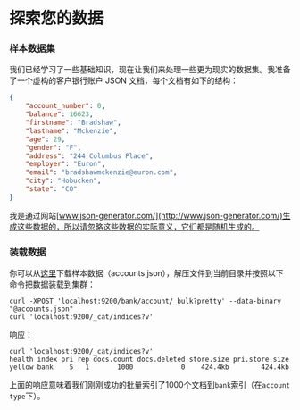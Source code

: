 # 探索您的数据

### 样本数据集
我们已经学习了一些基础知识，现在让我们来处理一些更为现实的数据集。我准备了一个虚构的客户银行账户 JSON 文档，每个文档有如下的结构：

```json
{
    "account_number": 0,
    "balance": 16623,
    "firstname": "Bradshaw",
    "lastname": "Mckenzie",
    "age": 29,
    "gender": "F",
    "address": "244 Columbus Place",
    "employer": "Euron",
    "email": "bradshawmckenzie@euron.com",
    "city": "Hobucken",
    "state": "CO"
}
```
我是通过网站[www.json-generator.com/](http://www.json-generator.com/)生成这些数据的，所以请忽略这些数据的实际意义，它们都是随机生成的。

### 装载数据
你可以从[这里](https://github.com/bly2k/files/blob/master/accounts.zip?raw=true)下载样本数据（accounts.json），解压文件到当前目录并按照以下命令把数据装载到集群：

```shell
curl -XPOST 'localhost:9200/bank/account/_bulk?pretty' --data-binary "@accounts.json"
curl 'localhost:9200/_cat/indices?v'
```
响应：
```shell
curl 'localhost:9200/_cat/indices?v'
health index pri rep docs.count docs.deleted store.size pri.store.size
yellow bank    5   1       1000            0    424.4kb        424.4kb
```
上面的响应意味着我们刚刚成功的批量索引了1000个文档到`bank`索引（在`account type`下）。
